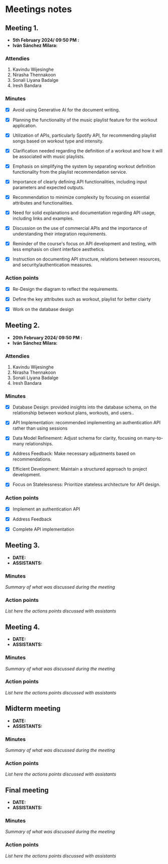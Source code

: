 # Meetings notes

## Meeting 1.
* **5th February 2024/ 09:50 PM :**
* **Iván Sánchez Milara:**

### Attendies

1.	Kavindu Wijesinghe
2.	Nirasha Thennakoon
3.	Sonali Liyana Badalge
4.	Iresh Bandara

### Minutes
- [x]  Avoid using Generative AI for the document writing. 
- [x]  Planning the functionality of the music playlist feature for the workout application.
- [x]  Utilization of APIs, particularly Spotify API, for recommending playlist songs based on workout type and intensity.
- [x]  Clarification needed regarding the definition of a workout and how it will be associated with music playlists.
- [x]  Emphasis on simplifying the system by separating workout definition functionality from the playlist recommendation service.
- [x]  Importance of clearly defining API functionalities, including input parameters and expected outputs.
- [x]  Recommendation to minimize complexity by focusing on essential attributes and functionalities.
- [x]  Need for solid explanations and documentation regarding API usage, including links and examples.
- [x]  Discussion on the use of commercial APIs and the importance of understanding their integration requirements.
- [x]  Reminder of the course's focus on API development and testing, with less emphasis on client interface aesthetics.
- [x]  Instruction on documenting API structure, relations between resources, and security/authentication measures.


### Action points
- [x]  Re-Design the diagram to reflect the requirements. 
- [x]  Define the key attributes such as workout, playlist for better clairty
- [x]  Work on the database design




## Meeting 2.
* **20th February 2024/ 09:50 PM :**
* **Iván Sánchez Milara:**

### Attendies

1.	Kavindu Wijesinghe
2.	Nirasha Thennakoon
3.	Sonali Liyana Badalge
4.	Iresh Bandara

### Minutes

- [x]  Database Design: provided insights into the database schema, on the relationship between workout plans, workouts, and users..
- [x]  API Implementation: recommended implementing an authentication API rather than using sessions
- [x]  Data Model Refinement: Adjust schema for clarity, focusing on many-to-many relationships.
- [x]  Address Feedback: Make necessary adjustments based on recommendations.
- [x]  Efficient Development: Maintain a structured approach to project development.
- [x]  Focus on Statelessness: Prioritize stateless architecture for API design.


### Action points
- [x]  Implement an authentication API
- [x]  Address Feedback
- [x]  Complete API implementation


## Meeting 3.
* **DATE:**
* **ASSISTANTS:**

### Minutes
*Summary of what was discussed during the meeting*

### Action points
*List here the actions points discussed with assistants*




## Meeting 4.
* **DATE:**
* **ASSISTANTS:**

### Minutes
*Summary of what was discussed during the meeting*

### Action points
*List here the actions points discussed with assistants*




## Midterm meeting
* **DATE:**
* **ASSISTANTS:**

### Minutes
*Summary of what was discussed during the meeting*

### Action points
*List here the actions points discussed with assistants*




## Final meeting
* **DATE:**
* **ASSISTANTS:**

### Minutes
*Summary of what was discussed during the meeting*

### Action points
*List here the actions points discussed with assistants*





